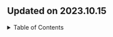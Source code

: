 ## Updated on 2023.10.15
<details>
  <summary>Table of Contents</summary>
  <ol>
  </ol>
</details>

